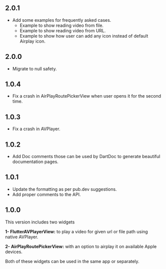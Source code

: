## 2.0.1

- Add some examples for frequently asked cases.
    * Example to show reading video from file.
    * Example to show reading video from URL.
    * Example to show how user can add any icon instead of default Airplay icon.
## 2.0.0

- Migrate to null safety.

## 1.0.4

- Fix a crash in AirPlayRoutePickerView when user opens it for the second time.

## 1.0.3

- Fix a crash in AVPlayer.

## 1.0.2

- Add Doc comments those can be used by DartDoc to generate beautiful documentation pages.

## 1.0.1

- Update the formatting as per pub.dev suggestions.
- Add proper comments to the API.

## 1.0.0

This version includes two widgets

**1- FlutterAVPlayerView:** to play a video for given url or file path using native AVPlayer.

**2- AirPlayRoutePickerView:** with an option to airplay it on available Apple devices.

Both of these widgets can be used in the same app or separately.
